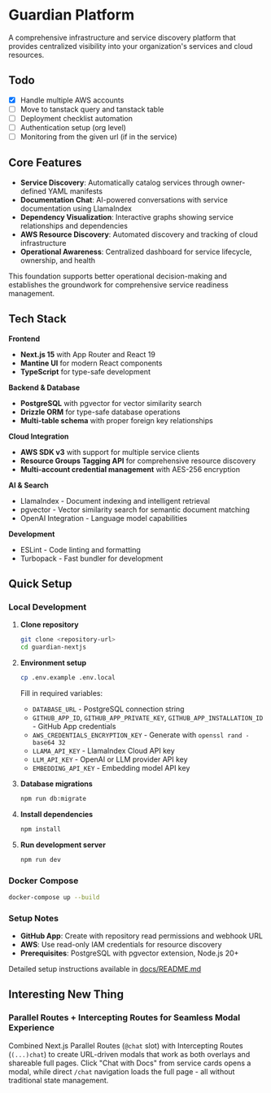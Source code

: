 # Guardian Platform

A comprehensive infrastructure and service discovery platform that provides centralized visibility into your organization's services and cloud resources.

## Todo

- [X] Handle multiple AWS accounts
- [ ] Move to tanstack query and tanstack table
- [ ] Deployment checklist automation
- [ ] Authentication setup (org level)
- [ ] Monitoring from the given url (if in the service)

## Core Features

- **Service Discovery**: Automatically catalog services through owner-defined YAML manifests
- **Documentation Chat**: AI-powered conversations with service documentation using LlamaIndex
- **Dependency Visualization**: Interactive graphs showing service relationships and dependencies  
- **AWS Resource Discovery**: Automated discovery and tracking of cloud infrastructure
- **Operational Awareness**: Centralized dashboard for service lifecycle, ownership, and health

This foundation supports better operational decision-making and establishes the groundwork for comprehensive service readiness management.

## Tech Stack

**Frontend**
- **Next.js 15** with App Router and React 19
- **Mantine UI** for modern React components
- **TypeScript** for type-safe development

**Backend & Database**
- **PostgreSQL** with pgvector for vector similarity search
- **Drizzle ORM** for type-safe database operations
- **Multi-table schema** with proper foreign key relationships

**Cloud Integration**
- **AWS SDK v3** with support for multiple service clients
- **Resource Groups Tagging API** for comprehensive resource discovery
- **Multi-account credential management** with AES-256 encryption

**AI & Search**
- LlamaIndex - Document indexing and intelligent retrieval
- pgvector - Vector similarity search for semantic document matching
- OpenAI Integration - Language model capabilities

**Development**
- ESLint - Code linting and formatting
- Turbopack - Fast bundler for development

## Quick Setup

### Local Development

1. **Clone repository**
   ```bash
   git clone <repository-url>
   cd guardian-nextjs
   ```

2. **Environment setup**
   ```bash
   cp .env.example .env.local
   ```
   Fill in required variables:
   - `DATABASE_URL` - PostgreSQL connection string
   - `GITHUB_APP_ID`, `GITHUB_APP_PRIVATE_KEY`, `GITHUB_APP_INSTALLATION_ID` - GitHub App credentials
   - `AWS_CREDENTIALS_ENCRYPTION_KEY` - Generate with `openssl rand -base64 32`
   - `LLAMA_API_KEY` - LlamaIndex Cloud API key
   - `LLM_API_KEY` - OpenAI or LLM provider API key
   - `EMBEDDING_API_KEY` - Embedding model API key

3. **Database migrations**
   ```bash
   npm run db:migrate
   ```

4. **Install dependencies**
   ```bash
   npm install
   ```

5. **Run development server**
   ```bash
   npm run dev
   ```

### Docker Compose

```bash
docker-compose up --build
```


### Setup Notes
- **GitHub App**: Create with repository read permissions and webhook URL
- **AWS**: Use read-only IAM credentials for resource discovery
- **Prerequisites**: PostgreSQL with pgvector extension, Node.js 20+

Detailed setup instructions available in [docs/README.md](docs/README.md)

## Interesting New Thing

### Parallel Routes + Intercepting Routes for Seamless Modal Experience

Combined Next.js Parallel Routes (`@chat` slot) with Intercepting Routes (`(...)chat`) to create URL-driven modals that work as both overlays and shareable full pages. Click "Chat with Docs" from service cards opens a modal, while direct `/chat` navigation loads the full page - all without traditional state management.
